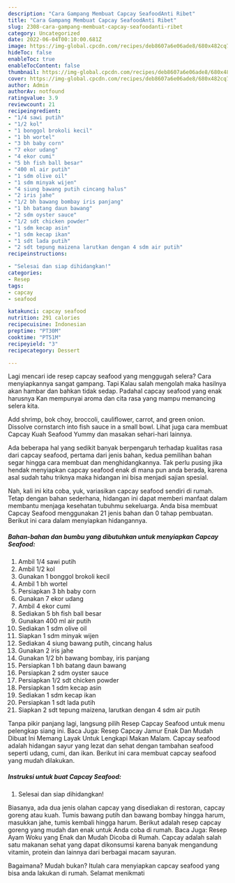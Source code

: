 ```yaml
---
description: "Cara Gampang Membuat Capcay SeafoodAnti Ribet"
title: "Cara Gampang Membuat Capcay SeafoodAnti Ribet"
slug: 2308-cara-gampang-membuat-capcay-seafoodanti-ribet
category: Uncategorized
date: 2022-06-04T00:10:00.681Z
image: https://img-global.cpcdn.com/recipes/deb8607a6e06ade8/680x482cq70/capcay-seafood-foto-resep-utama.jpg
hideToc: false
enableToc: true
enableTocContent: false
thumbnail: https://img-global.cpcdn.com/recipes/deb8607a6e06ade8/680x482cq70/capcay-seafood-foto-resep-utama.jpg
cover: https://img-global.cpcdn.com/recipes/deb8607a6e06ade8/680x482cq70/capcay-seafood-foto-resep-utama.jpg
author: Admin
authorAv: notfound
ratingvalue: 3.9
reviewcount: 21
recipeingredient:
- "1/4 sawi putih"
- "1/2 kol"
- "1 bonggol brokoli kecil"
- "1 bh wortel"
- "3 bh baby corn"
- "7 ekor udang"
- "4 ekor cumi"
- "5 bh fish ball besar"
- "400 ml air putih"
- "1 sdm olive oil"
- "1 sdm minyak wijen"
- "4 siung bawang putih cincang halus"
- "2 iris jahe"
- "1/2 bh bawang bombay iris panjang"
- "1 bh batang daun bawang"
- "2 sdm oyster sauce"
- "1/2 sdt chicken powder"
- "1 sdm kecap asin"
- "1 sdm kecap ikan"
- "1 sdt lada putih"
- "2 sdt tepung maizena larutkan dengan 4 sdm air putih"
recipeinstructions:

- "Selesai dan siap dihidangkan!"
categories:
- Resep
tags:
- capcay
- seafood

katakunci: capcay seafood 
nutrition: 291 calories
recipecuisine: Indonesian
preptime: "PT30M"
cooktime: "PT51M"
recipeyield: "3"
recipecategory: Dessert

---
```



Lagi mencari ide resep capcay seafood yang menggugah selera? Cara menyiapkannya sangat gampang. Tapi Kalau salah mengolah maka hasilnya akan hambar dan bahkan tidak sedap. Padahal capcay seafood yang enak harusnya Kan mempunyai aroma dan cita rasa yang mampu memancing selera kita.


Add shrimp, bok choy, broccoli, cauliflower, carrot, and green onion. Dissolve cornstarch into fish sauce in a small bowl. Lihat juga cara membuat Capcay Kuah Seafood Yummy dan masakan sehari-hari lainnya.

Ada beberapa hal yang sedikit banyak berpengaruh terhadap kualitas rasa dari capcay seafood, pertama dari jenis bahan, kedua pemilihan bahan segar hingga cara membuat dan menghidangkannya. Tak perlu pusing jika hendak menyiapkan capcay seafood enak di mana pun anda berada, karena asal sudah tahu triknya maka hidangan ini bisa menjadi sajian spesial.


Nah, kali ini kita coba, yuk, variasikan capcay seafood sendiri di rumah. Tetap dengan bahan sederhana, hidangan ini dapat memberi manfaat dalam membantu menjaga kesehatan tubuhmu sekeluarga. Anda bisa membuat Capcay Seafood menggunakan 21 jenis bahan dan 0 tahap pembuatan. Berikut ini cara dalam menyiapkan hidangannya.

<!--inarticleads1-->

##### Bahan-bahan dan bumbu yang dibutuhkan untuk menyiapkan Capcay Seafood:

1. Ambil 1/4 sawi putih
1. Ambil 1/2 kol
1. Gunakan 1 bonggol brokoli kecil
1. Ambil 1 bh wortel
1. Persiapkan 3 bh baby corn
1. Gunakan 7 ekor udang
1. Ambil 4 ekor cumi
1. Sediakan 5 bh fish ball besar
1. Gunakan 400 ml air putih
1. Sediakan 1 sdm olive oil
1. Siapkan 1 sdm minyak wijen
1. Sediakan 4 siung bawang putih, cincang halus
1. Gunakan 2 iris jahe
1. Gunakan 1/2 bh bawang bombay, iris panjang
1. Persiapkan 1 bh batang daun bawang
1. Persiapkan 2 sdm oyster sauce
1. Persiapkan 1/2 sdt chicken powder
1. Persiapkan 1 sdm kecap asin
1. Sediakan 1 sdm kecap ikan
1. Persiapkan 1 sdt lada putih
1. Siapkan 2 sdt tepung maizena, larutkan dengan 4 sdm air putih


Tanpa pikir panjang lagi, langsung pilih Resep Capcay Seafood untuk menu pelengkap siang ini. Baca Juga: Resep Capcay Jamur Enak Dan Mudah Dibuat Ini Memang Layak Untuk Lengkapi Makan Malam. Capcay seafood adalah hidangan sayur yang lezat dan sehat dengan tambahan seafood seperti udang, cumi, dan ikan. Berikut ini cara membuat capcay seafood yang mudah dilakukan. 

<!--inarticleads2-->

##### Instruksi untuk buat Capcay Seafood:


1. Selesai dan siap dihidangkan!

Biasanya, ada dua jenis olahan capcay yang disediakan di restoran, capcay goreng atau kuah. Tumis bawang putih dan bawang bombay hingga harum, masukkan jahe, tumis kembali hingga harum. Berikut adalah resep capcay goreng yang mudah dan enak untuk Anda coba di rumah. Baca Juga: Resep Ayam Woku yang Enak dan Mudah Dicoba di Rumah. Capcay adalah salah satu makanan sehat yang dapat dikonsumsi karena banyak mengandung vitamin, protein dan lainnya dari berbagai macam sayuran. 

Bagaimana? Mudah bukan? Itulah cara menyiapkan capcay seafood yang bisa anda lakukan di rumah. Selamat menikmati
